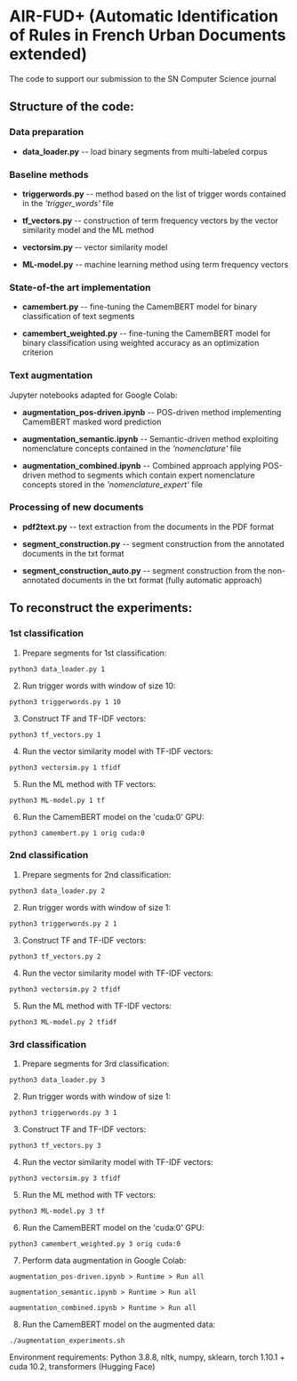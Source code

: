 # AIR-FUD+ (Automatic Identification of Rules in French Urban Documents extended)
The code to support our submission to the SN Computer Science journal

## Structure of the code:

### Data preparation

- **data_loader.py** -- load binary segments from multi-labeled corpus

### Baseline methods

- **triggerwords.py** -- method based on the list of trigger words contained in the *'trigger\_words'*  file 

- **tf_vectors.py** -- construction of term frequency vectors by the vector similarity model and the ML method

- **vectorsim.py** -- vector similarity model

- **ML-model.py** -- machine learning method using term frequency vectors

### State-of-the art implementation

- **camembert.py** -- fine-tuning the CamemBERT model for binary classification of text segments

- **camembert_weighted.py** -- fine-tuning the CamemBERT model for binary classification using weighted accuracy as an optimization criterion

### Text augmentation
Jupyter notebooks adapted for Google Colab:

- **augmentation_pos-driven.ipynb** -- POS-driven method implementing CamemBERT masked word prediction 

- **augmentation_semantic.ipynb** -- Semantic-driven method exploiting nomenclature concepts contained in the *'nomenclature'*  file 

- **augmentation_combined.ipynb** -- Combined approach applying POS-driven method to segments which contain expert nomenclature concepts stored in the *'nomenclature\_expert'*  file 

### Processing of new documents

- **pdf2text.py** -- text extraction from the documents in the PDF format

- **segment_construction.py** -- segment construction from the annotated documents in the txt format

- **segment_construction_auto.py** -- segment construction from the non-annotated documents in the txt format (fully automatic approach)

## To reconstruct the experiments:

### 1st classification

1) Prepare segments for 1st classification:

`python3 data_loader.py 1`

2) Run trigger words with window of size 10:

`python3 triggerwords.py 1 10`

3) Construct TF and TF-IDF vectors:

`python3 tf_vectors.py 1`

4) Run the vector similarity model with TF-IDF vectors:

`python3 vectorsim.py 1 tfidf`

5) Run the ML method with TF vectors:

`python3 ML-model.py 1 tf`

6) Run the CamemBERT model on the 'cuda:0' GPU:

`python3 camembert.py 1 orig cuda:0`

### 2nd classification

1) Prepare segments for 2nd classification:

`python3 data_loader.py 2`

2) Run trigger words with window of size 1:

`python3 triggerwords.py 2 1`

3) Construct TF and TF-IDF vectors:

`python3 tf_vectors.py 2`

4) Run the vector similarity model with TF-IDF vectors:

`python3 vectorsim.py 2 tfidf`

5) Run the ML method with TF-IDF vectors:

`python3 ML-model.py 2 tfidf`

### 3rd classification

1) Prepare segments for 3rd classification:

`python3 data_loader.py 3`

2) Run trigger words with window of size 1:

`python3 triggerwords.py 3 1`

3) Construct TF and TF-IDF vectors:

`python3 tf_vectors.py 3`

4) Run the vector similarity model with TF-IDF vectors:

`python3 vectorsim.py 3 tfidf`

5) Run the ML method with TF vectors:

`python3 ML-model.py 3 tf`

6) Run the CamemBERT model on the 'cuda:0' GPU:

`python3 camembert_weighted.py 3 orig cuda:0`

7) Perform data augmentation in Google Colab:

`augmentation_pos-driven.ipynb > Runtime > Run all`

`augmentation_semantic.ipynb > Runtime > Run all`

`augmentation_combined.ipynb > Runtime > Run all`

8) Run the CamemBERT model on the augmented data:

`./augmentation_experiments.sh`

Environment requirements: Python 3.8.8, nltk, numpy, sklearn, torch 1.10.1 + cuda 10.2, transformers (Hugging Face)
